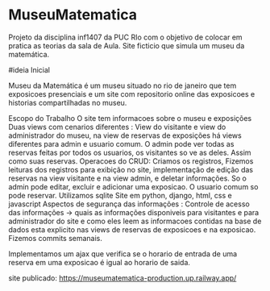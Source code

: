 # MuseuMatematica
Projeto da disciplina inf1407 da PUC RIo com o objetivo de colocar em pratica as teorias da sala de Aula. Site ficticio que simula um museu da matemática.

#ideia Inicial 

Museu da Matemática é um museu situado no rio de janeiro que tem exposicoes presenciais e um site com repositorio online das exposicoes e historias compartilhadas no museu. 

Escopo do Trabalho
 O site tem informacoes sobre o museu e exposições
 Duas views com cenarios diferentes : View do visitante e view do administrador do museu, na view de reservas de exposições há views diferentes para admin e usuario comum. O admin pode ver todas as reservas feitas por todos os usuarios, os visitantes so ve as deles. Assim como suas reservas.
 Operacoes do CRUD: Criamos os registros, Fizemos leituras dos registros para exibição no site, implementação de edição das reservas na view visitante e na view admin, e deletar informações. So o admin pode editar, excluir e adicionar uma exposicao. O usuario comum so pode reservar.
 Utilizamos sqlite
 Site em python, django, html, css e javascript
 Aspectos de segurança das informações : Controle de acesso das informações -> quais as informações disponiveis para visitantes e para administrador do site e como eles leem as informacoes contidas na base de dados esta explicito nas views de reservas de exposicoes e na exposicao.
 Fizemos commits semanais.

Implementamos um ajax que verifica se o horario de entrada de uma reserva em uma exposicao é igual ao horario de saida.

site publicado: https://museumatematica-production.up.railway.app/
